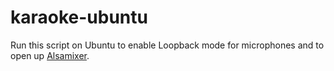 # karaoke-ubuntu
Run this script on Ubuntu to enable Loopback mode for microphones and to open up [Alsamixer](https://en.wikipedia.org/wiki/Alsamixer).
